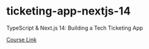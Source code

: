 # ticketing-app-nextjs-14
TypeScript &amp; Next.js 14: Building a Tech Ticketing App

[Course Link](https://www.udemy.com/course/nextjs14-ticketapp/)
